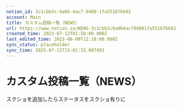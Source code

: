 ```yaml
---
notion_id: 3c1cbb3c-9a0b-4ac7-9480-1fa55167bb02
account: Main
title: カスタム投稿一覧（NEWS）
url: https://www.notion.so/NEWS-3c1cbb3c9a0b4ac794801fa55167bb02
created_time: 2023-07-12T01:50:00.000Z
last_edited_time: 2023-08-09T12:18:00.000Z
sync_status: placeholder
sync_time: 2025-07-12T15:01:15.097493
---
```

# カスタム投稿一覧（NEWS）

スクショを追加したらステータスをスクショ有りに